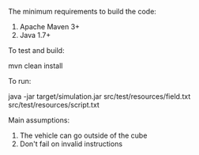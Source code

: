 The minimum requirements to build the code:

1) Apache Maven 3+
2) Java 1.7+

To test and build:

mvn clean install

To run:

java -jar target/simulation.jar src/test/resources/field.txt src/test/resources/script.txt

Main assumptions:

1) The vehicle can go outside of the cube
2) Don't fail on invalid instructions 

